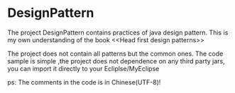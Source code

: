 DesignPattern
=============

The project DesignPattern contains practices of java design pattern.
This is my own understanding of the book \<\<Head first design patterns\>\>

The project does not contain all patterns but the common ones.
The code sample is simple ,the project does not dependence on any third party jars, you can import it directly to your Ecliplse/MyEclipse

ps: The comments in the code is in Chinese(UTF-8)!
